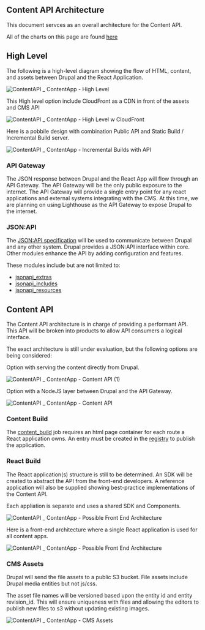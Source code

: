 ## Content API Architecture

This document servces as an overall architecture for the Content API.  

All of the charts on this page are found [here](https://lucid.app/lucidchart/f1cefdcf-ce82-4098-b2dd-54dbfb88b629/edit?page=1m8~RFLkFJUx#)

## High Level

The following is a high-level diagram showing the flow of HTML, content, and assets between Drupal and the React Application.

![ContentAPI _ ContentApp - High Level](https://user-images.githubusercontent.com/121603/133799992-9f8975c1-be9c-4e63-ba51-0582e54b941c.png)

This High level option include CloudFront as a CDN in front of the assets and CMS API

![ContentAPI _ ContentApp - High Level w CloudFront](https://user-images.githubusercontent.com/121603/134172129-d25774ce-a729-46a3-ae73-bebab612b0c4.png)

Here is a pobbile design with combination Public API and Static Build / Incremental Build server. 

![ContentAPI _ ContentApp - Incremental Builds with API](https://user-images.githubusercontent.com/121603/134409865-a6cdd47e-0bcd-417a-b7a2-ded901e2c5ee.png)

### API Gateway

The JSON response between Drupal and the React App will flow through an API Gateway. The API Gateway will be the only public exposure to the internet.  The API Gateway will provide a single entry point for any react applications and external systems integrating with the CMS.  At this time, we are planning on using Lighthouse as the API Gateway to expose Drupal to the internet.

### JSON:API

The [JSON:API specification](https://jsonapi.org/) will be used to communicate between Drupal and any other system.  Drupal provides a JSON:API interface within core.  Other modules enhance the API by adding configuration and features.  

These modules include but are not limited to:
* [jsonapi_extras](https://www.drupal.org/project/jsonapi_extras)
* [jsonapi_includes](https://www.drupal.org/project/jsonapi_include)
* [jsonapi_resources](https://www.drupal.org/project/jsonapi_resources)

## Content API

The Content API architecture is in charge of providing a performant API.  This API will be broken into products to allow API consumers a logical interface.  

The exact architecture is still under evaluation, but the following options are being considered:

Option with serving the content directly from Drupal.

![ContentAPI _ ContentApp - Content API (1)](https://user-images.githubusercontent.com/121603/133816575-e6873bc2-37f7-4045-93ed-fb89b78b24e8.png)

Option with a NodeJS layer between Drupal and the API Gateway.

![ContentAPI _ ContentApp - Content API](https://user-images.githubusercontent.com/121603/133816435-2dc6dee3-cc46-4dfe-920f-399dc1cbc284.png)

### Content Build

The [content_build](https://github.com/department-of-veterans-affairs/content-build) job requires an html page container for each route a React application owns.  An entry must be created in the [registry](https://github.com/department-of-veterans-affairs/content-build/blob/master/src/applications/registry.json) to publish the application.  

### React Build

The React application(s) structure is still to be determined.  An SDK will be created to abstract the API from the front-end developers.  A reference application will also be supplied showing best-practice implementations of the Content API.

Each appliation is separate and uses a shared SDK and Components.

![ContentAPI _ ContentApp - Possible Front End Architecture](https://user-images.githubusercontent.com/121603/134020876-fd8667a5-0175-446d-a96e-a6c08e736d7a.png)

Here is a front-end architecture where a single React application is used for all content apps.

![ContentAPI _ ContentApp - Possible Front End Architecture](https://user-images.githubusercontent.com/121603/133818727-da9d4653-59f8-49a5-bbd0-3a756258d706.png)


### CMS Assets

Drupal will send the file assets to a public S3 bucket.  File assets include Drupal media entities but not js/css.  

The asset file names will be versioned based upon the entity id and entity revision_id.  This will ensure uniqueness with files and allowing the editors to publish new files to s3 without updating existing images.

![ContentAPI _ ContentApp - CMS Assets](https://user-images.githubusercontent.com/121603/133815752-4dd4e520-d1e5-454a-8878-ee6c9c820752.png)

